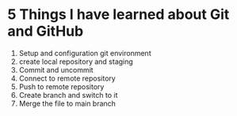 # 5 Things I have learned about Git and GitHub
1. Setup and configuration git environment
2. create local repository and staging
3. Commit and uncommit 
4. Connect to remote repository 
5. Push to remote repository 
6. Create branch and switch to it 
7. Merge the file to main branch 